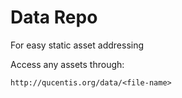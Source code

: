 # Data Repo

For easy static asset addressing

Access any assets through:

`http://qucentis.org/data/<file-name>`
